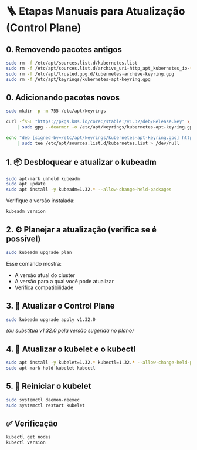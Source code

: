 # 🪜 Etapas Manuais para Atualização (Control Plane)

## 0. Removendo pacotes antigos
```bash
sudo rm -f /etc/apt/sources.list.d/kubernetes.list
sudo rm -f /etc/apt/sources.list.d/archive_uri-http_apt_kubernetes_io-*.list
sudo rm -f /etc/apt/trusted.gpg.d/kubernetes-archive-keyring.gpg
sudo rm -f /etc/apt/keyrings/kubernetes-apt-keyring.gpg
```

## 0. Adicionando pacotes novos
```bash
sudo mkdir -p -m 755 /etc/apt/keyrings

curl -fsSL "https://pkgs.k8s.io/core:/stable:/v1.32/deb/Release.key" \
    | sudo gpg --dearmor -o /etc/apt/keyrings/kubernetes-apt-keyring.gpg

echo "deb [signed-by=/etc/apt/keyrings/kubernetes-apt-keyring.gpg] https://pkgs.k8s.io/core:/stable:/v1.32/deb/ /" \
    | sudo tee /etc/apt/sources.list.d/kubernetes.list > /dev/null
```

## 1. 📦 Desbloquear e atualizar o kubeadm
```bash
sudo apt-mark unhold kubeadm
sudo apt update
sudo apt install -y kubeadm=1.32.* --allow-change-held-packages
```

Verifique a versão instalada:
```bash
kubeadm version
```

## 2. ⚙️ Planejar a atualização (verifica se é possível)
```bash
sudo kubeadm upgrade plan
```

Esse comando mostra:
- A versão atual do cluster
- A versão para a qual você pode atualizar
- Verifica compatibilidade

## 3. 🚀 Atualizar o Control Plane
```bash
sudo kubeadm upgrade apply v1.32.0
```

*(ou substitua v1.32.0 pela versão sugerida no plano)*

## 4. 🔄 Atualizar o kubelet e o kubectl
```bash
sudo apt install -y kubelet=1.32.* kubectl=1.32.* --allow-change-held-packages
sudo apt-mark hold kubelet kubectl
```

## 5. 🔁 Reiniciar o kubelet
```bash
sudo systemctl daemon-reexec
sudo systemctl restart kubelet
```

## ✅ Verificação
```bash
kubectl get nodes
kubectl version
```

